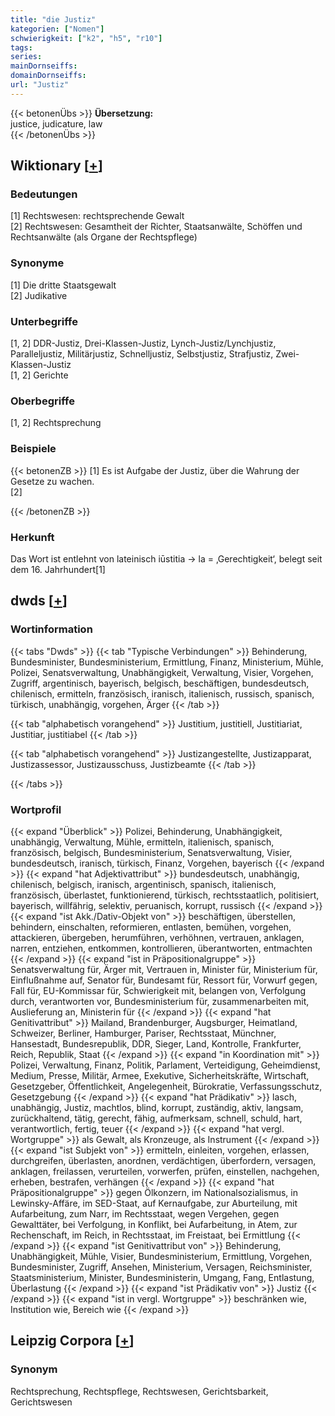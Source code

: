```yaml
---
title: "die Justiz"
kategorien: ["Nomen"]
schwierigkeit: ["k2", "h5", "r10"]
tags:
series:
mainDornseiffs:
domainDornseiffs:
url: "Justiz"
---
```


{{< betonenÜbs >}}
**Übersetzung:**  
justice, judicature, law  
{{< /betonenÜbs >}}

## Wiktionary [[+](https://de.wiktionary.org/wiki/Justiz)]

### Bedeutungen
[1] Rechtswesen: rechtsprechende Gewalt  
[2] Rechtswesen: Gesamtheit der Richter, Staatsanwälte, Schöffen und Rechtsanwälte (als Organe der Rechtspflege)  

### Synonyme
[1] Die dritte Staatsgewalt  
[2] Judikative  

### Unterbegriffe
[1, 2] DDR-Justiz, Drei-Klassen-Justiz, Lynch-Justiz/Lynchjustiz, Paralleljustiz, Militärjustiz, Schnelljustiz, Selbstjustiz, Strafjustiz, Zwei-Klassen-Justiz  
[1, 2] Gerichte  

### Oberbegriffe
[1, 2] Rechtsprechung  

### Beispiele
{{< betonenZB >}}
[1] Es ist Aufgabe der Justiz, über die Wahrung der Gesetze zu wachen.  
[2]  

{{< /betonenZB >}}
### Herkunft
Das Wort ist entlehnt von lateinisch iūstitia → la = ‚Gerechtigkeit‘, belegt seit dem 16. Jahrhundert[1]  



## dwds [[+](https://www.dwds.de/wb/Justiz)]

### Wortinformation
{{< tabs "Dwds" >}}
{{< tab "Typische Verbindungen" >}}
Behinderung, Bundesminister, Bundesministerium, Ermittlung, Finanz, Ministerium, Mühle, Polizei, Senatsverwaltung, Unabhängigkeit, Verwaltung, Visier, Vorgehen, Zugriff, argentinisch, bayerisch, belgisch, beschäftigen, bundesdeutsch, chilenisch, ermitteln, französisch, iranisch, italienisch, russisch, spanisch, türkisch, unabhängig, vorgehen, Ärger
{{< /tab >}}

{{< tab "alphabetisch vorangehend" >}}
Justitium, justitiell, Justitiariat, Justitiar, justitiabel
{{< /tab >}}

{{< tab "alphabetisch vorangehend" >}}
Justizangestellte, Justizapparat, Justizassessor, Justizausschuss, Justizbeamte
{{< /tab >}}

{{< /tabs >}}

### Wortprofil
{{< expand "Überblick" >}} Polizei, Behinderung, Unabhängigkeit, unabhängig, Verwaltung, Mühle, ermitteln, italienisch, spanisch, französisch, belgisch, Bundesministerium, Senatsverwaltung, Visier, bundesdeutsch, iranisch, türkisch, Finanz, Vorgehen, bayerisch {{< /expand >}}
{{< expand "hat Adjektivattribut" >}} bundesdeutsch, unabhängig, chilenisch, belgisch, iranisch, argentinisch, spanisch, italienisch, französisch, überlastet, funktionierend, türkisch, rechtsstaatlich, politisiert, bayerisch, willfährig, selektiv, peruanisch, korrupt, russisch {{< /expand >}}
{{< expand "ist Akk./Dativ-Objekt von" >}} beschäftigen, überstellen, behindern, einschalten, reformieren, entlasten, bemühen, vorgehen, attackieren, übergeben, herumführen, verhöhnen, vertrauen, anklagen, narren, entziehen, entkommen, kontrollieren, überantworten, entmachten {{< /expand >}}
{{< expand "ist in Präpositionalgruppe" >}} Senatsverwaltung für, Ärger mit, Vertrauen in, Minister für, Ministerium für, Einflußnahme auf, Senator für, Bundesamt für, Ressort für, Vorwurf gegen, Fall für, EU-Kommissar für, Schwierigkeit mit, belangen von, Verfolgung durch, verantworten vor, Bundesministerium für, zusammenarbeiten mit, Auslieferung an, Ministerin für {{< /expand >}}
{{< expand "hat Genitivattribut" >}} Mailand, Brandenburger, Augsburger, Heimatland, Schweizer, Berliner, Hamburger, Pariser, Rechtsstaat, Münchner, Hansestadt, Bundesrepublik, DDR, Sieger, Land, Kontrolle, Frankfurter, Reich, Republik, Staat {{< /expand >}}
{{< expand "in Koordination mit" >}} Polizei, Verwaltung, Finanz, Politik, Parlament, Verteidigung, Geheimdienst, Medium, Presse, Militär, Armee, Exekutive, Sicherheitskräfte, Wirtschaft, Gesetzgeber, Öffentlichkeit, Angelegenheit, Bürokratie, Verfassungsschutz, Gesetzgebung {{< /expand >}}
{{< expand "hat Prädikativ" >}} lasch, unabhängig, Justiz, machtlos, blind, korrupt, zuständig, aktiv, langsam, zurückhaltend, tätig, gerecht, fähig, aufmerksam, schnell, schuld, hart, verantwortlich, fertig, teuer {{< /expand >}}
{{< expand "hat vergl. Wortgruppe" >}} als Gewalt, als Kronzeuge, als Instrument {{< /expand >}}
{{< expand "ist Subjekt von" >}} ermitteln, einleiten, vorgehen, erlassen, durchgreifen, überlasten, anordnen, verdächtigen, überfordern, versagen, anklagen, freilassen, verurteilen, vorwerfen, prüfen, einstellen, nachgehen, erheben, bestrafen, verhängen {{< /expand >}}
{{< expand "hat Präpositionalgruppe" >}} gegen Ölkonzern, im Nationalsozialismus, in Lewinsky-Affäre, im SED-Staat, auf Kernaufgabe, zur Aburteilung, mit Aufarbeitung, zum Narr, im Rechtsstaat, wegen Vergehen, gegen Gewalttäter, bei Verfolgung, in Konflikt, bei Aufarbeitung, in Atem, zur Rechenschaft, im Reich, in Rechtsstaat, im Freistaat, bei Ermittlung {{< /expand >}}
{{< expand "ist Genitivattribut von" >}} Behinderung, Unabhängigkeit, Mühle, Visier, Bundesministerium, Ermittlung, Vorgehen, Bundesminister, Zugriff, Ansehen, Ministerium, Versagen, Reichsminister, Staatsministerium, Minister, Bundesministerin, Umgang, Fang, Entlastung, Überlastung {{< /expand >}}
{{< expand "ist Prädikativ von" >}} Justiz {{< /expand >}}
{{< expand "ist in vergl. Wortgruppe" >}} beschränken wie, Institution wie, Bereich wie {{< /expand >}}

## Leipzig Corpora [[+](https://corpora.uni-leipzig.de/en/res?word=Justiz&corpusId=deu_newscrawl-public_2018)]


### Synonym
Rechtsprechung, Rechtspflege, Rechtswesen, Gerichtsbarkeit, Gerichtswesen


